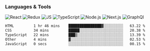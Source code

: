 ### Languages & Tools
![React](https://img.shields.io/badge/REACT-000?style=for-the-badge&logo=REACT)
![Redux](https://img.shields.io/badge/REDUX-000?style=for-the-badge&logo=Redux&logoColor=violet)
![JS](https://img.shields.io/badge/JavaScript-000?style=for-the-badge&logo=JavaScript&logoColor=yellow)
![TypeScript](https://img.shields.io/badge/TypeScript-000?style=for-the-badge&logo=TypeScript&logoColor=)
![Node.js](https://img.shields.io/badge/Node.js-000?style=for-the-badge&logo=Node.js&logoColor=)
![Next.js](https://img.shields.io/badge/Next.js-000?style=for-the-badge&logo=Next.js&logoColor=)
![GraphQl](https://img.shields.io/badge/GraphQl-000?style=for-the-badge&logo=GraphQl&logoColor=violet)


<!--START_SECTION:waka-->

```txt
HTML         1 hr 46 mins    ███████████████▓░░░░░░░░░   63.22 %
CSS          34 mins         █████░░░░░░░░░░░░░░░░░░░░   20.38 %
TypeScript   22 mins         ███▒░░░░░░░░░░░░░░░░░░░░░   13.39 %
Other        4 mins          ▓░░░░░░░░░░░░░░░░░░░░░░░░   02.53 %
JavaScript   0 secs          ░░░░░░░░░░░░░░░░░░░░░░░░░   00.15 %
```

<!--END_SECTION:waka-->
